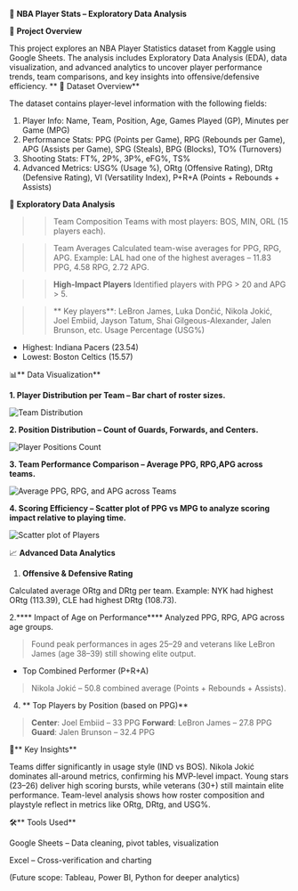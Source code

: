🏀 **NBA Player Stats – Exploratory Data Analysis**

📌 **Project Overview**

This project explores an NBA Player Statistics dataset from Kaggle using Google Sheets. The analysis includes Exploratory Data Analysis (EDA), data visualization, and advanced analytics to uncover player performance trends, team comparisons, and key insights into offensive/defensive efficiency.
**
📂 Dataset Overview**

The dataset contains player-level information with the following fields:

1. Player Info: Name, Team, Position, Age, Games Played (GP), Minutes per Game (MPG)
2. Performance Stats: PPG (Points per Game), RPG (Rebounds per Game), APG (Assists per Game), SPG (Steals), BPG (Blocks), TO% (Turnovers)
3. Shooting Stats: FT%, 2P%, 3P%, eFG%, TS%
4. Advanced Metrics: USG% (Usage %), ORtg (Offensive Rating), DRtg (Defensive Rating), VI (Versatility Index), P+R+A (Points + Rebounds + Assists)

🔎 **Exploratory Data Analysis**

>> Team Composition
Teams with most players: BOS, MIN, ORL (15 players each).

>> Team Averages
Calculated team-wise averages for PPG, RPG, APG.
Example: LAL had one of the highest averages – 11.83 PPG, 4.58 RPG, 2.72 APG.

>> **High-Impact Players**
Identified players with PPG > 20 and APG > 5.

>>** Key players**: LeBron James, Luka Dončić, Nikola Jokić, Joel Embiid, Jayson Tatum, Shai Gilgeous-Alexander, Jalen Brunson, etc.
Usage Percentage (USG%)
* Highest: Indiana Pacers (23.54)
* Lowest: Boston Celtics (15.57)

📊** Data Visualization**

**1. Player Distribution per Team – Bar chart of roster sizes.**

![Team Distribution](https://github.com/user-attachments/assets/3c1541f8-b8a5-4615-9577-c0b27a33d5b7)

**2. Position Distribution – Count of Guards, Forwards, and Centers.**

![Player Positions Count](https://github.com/user-attachments/assets/d92cabe3-3122-4390-a7ad-76f37eff3008)


**3. Team Performance Comparison – Average PPG, RPG,APG across teams.**

![Average PPG, RPG, and APG across Teams](https://github.com/user-attachments/assets/683a0cfc-36b2-4007-b900-4bc00df76054)

**4. Scoring Efficiency – Scatter plot of PPG vs MPG to analyze scoring impact relative to playing time.**

![Scatter plot of Players](https://github.com/user-attachments/assets/4c263691-b6c8-4ffb-a0b0-157869b688c3)



📈 **Advanced Data Analytics**

1. **Offensive & Defensive Rating**

Calculated average ORtg and DRtg per team.
Example: NYK had highest ORtg (113.39), CLE had highest DRtg (108.73).

2.**** Impact of Age on Performance****
Analyzed PPG, RPG, APG across age groups.
> Found peak performances in ages 25–29 and veterans like LeBron James (age 38–39) still showing elite output.

* Top Combined Performer (P+R+A)
> Nikola Jokić – 50.8 combined average (Points + Rebounds + Assists).

4. ** Top Players by Position (based on PPG)**

> **Center**: Joel Embiid – 33 PPG
> **Forward**: LeBron James – 27.8 PPG
 **Guard**: Jalen Brunson – 32.4 PPG

🚀** Key Insights**

Teams differ significantly in usage style (IND vs BOS).
Nikola Jokić dominates all-around metrics, confirming his MVP-level impact.
Young stars (23–26) deliver high scoring bursts, while veterans (30+) still maintain elite performance.
Team-level analysis shows how roster composition and playstyle reflect in metrics like ORtg, DRtg, and USG%.

🛠️** Tools Used**

Google Sheets – Data cleaning, pivot tables, visualization

Excel – Cross-verification and charting

(Future scope: Tableau, Power BI, Python for deeper analytics)
